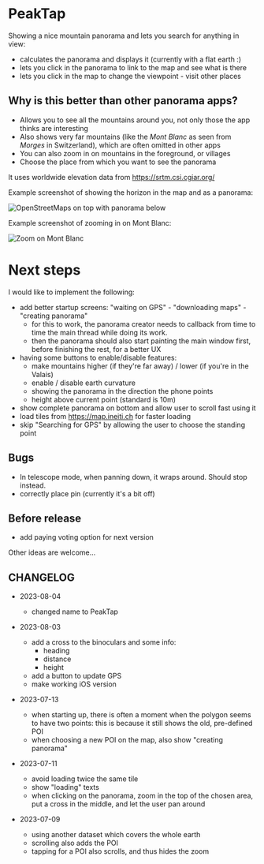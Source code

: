 # PeakTap

Showing a nice mountain panorama and lets you search for anything in view:
- calculates the panorama and displays it (currently with a flat earth :)
- lets you click in the panorama to link to the map and see what is there
- lets you click in the map to change the viewpoint - visit other places

## Why is this better than other panorama apps?

- Allows you to see all the mountains around you, not only those the app thinks are interesting
- Also shows very far mountains (like the _Mont Blanc_ as seen from _Morges_ in Switzerland),
  which are often omitted in other apps
- You can also zoom in on mountains in the foreground, or villages
- Choose the place from which you want to see the panorama

It uses worldwide elevation data from https://srtm.csi.cgiar.org/

Example screenshot of showing the horizon in the map and as a panorama:

![OpenStreetMaps on top with panorama below](Screenshot_mont_blanc_horizon.png)

Example screenshot of zooming in on Mont Blanc:

![Zoom on Mont Blanc](Screenshot_mont_blanc_zoom.png)

# Next steps

I would like to implement the following:

- add better startup screens: "waiting on GPS" - "downloading maps" - "creating panorama"
  - for this to work, the panorama creator needs to callback from time to time
    the main thread while doing its work.
  - then the panorama should also start painting the main window first, before
    finishing the rest, for a better UX
- having some buttons to enable/disable features:
  - make mountains higher (if they're far away) / lower (if you're in the Valais)
  - enable / disable earth curvature
  - showing the panorama in the direction the phone points 
  - height above current point (standard is 10m)
- show complete panorama on bottom and allow user to scroll fast using it
- load tiles from https://map.ineiti.ch for faster loading
- skip "Searching for GPS" by allowing the user to choose the standing point

## Bugs

- In telescope mode, when panning down, it wraps around. Should stop instead.
- correctly place pin (currently it's a bit off)

## Before release

- add paying voting option for next version

Other ideas are welcome...

## CHANGELOG

- 2023-08-04
  - changed name to PeakTap

- 2023-08-03
  - add a cross to the binoculars and some info:
    - heading
    - distance
    - height
  - add a button to update GPS
  - make working iOS version

- 2023-07-13
  - when starting up, there is often a moment when the polygon seems to have two points:
  this is because it still shows the old, pre-defined POI
  - when choosing a new POI on the map, also show "creating panorama"

- 2023-07-11
  - avoid loading twice the same tile
  - show "loading" texts
  - when clicking on the panorama, zoom in the top of the chosen area,
  put a cross in the middle, and let the user pan around

- 2023-07-09 
  - using another dataset which covers the whole earth
  - scrolling also adds the POI
  - tapping for a POI also scrolls, and thus hides the zoom

